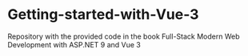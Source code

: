 # Getting-started-with-Vue-3
Repository with the provided code in the book Full-Stack Modern Web Development with ASP.NET 9 and Vue 3
